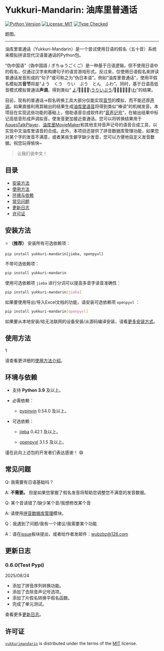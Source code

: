 # Yukkuri-Mandarin: 油库里普通话

<!--[![PyPI - Version](https://img.shields.io/pypi/v/yukkuri-mandarin.svg)](https://test.pypi.org/project/yukkuri-mandarin)
[![PyPI - Python Version](https://img.shields.io/pypi/pyversions/yukkuri-mandarin.svg)](https://test.pypi.org/project/yukkuri-mandarin)-->
[![Python Version](https://img.shields.io/badge/python-3.9%2B-blue.svg)](https://www.python.org/downloads/)
[![License: MIT](https://img.shields.io/badge/License-MIT-yellow.svg)](https://opensource.org/licenses/MIT)
[![Type Checked](https://img.shields.io/badge/types-checked-green.svg)](https://mypy.readthedocs.io/)



题图。

-----

油库里普通话（Yukkuri-Mandarin）是一个尝试使用日语的假名（五十音）系统来模拟拼读现代汉语普通话的Python包。

“伪中国语”（偽中国語 / ぎちゅうごくご）是一种基于日语逻辑，但不使用日语中的假名，仅通过汉字来构建句子的语言游戏形式。反过来，仅使用日语假名来拼读普通话发音形成的“句子”或可称之为“伪日本语”。例如“油库里普通话”，使用平假名模拟其**音节**将是“よう　くう　りい　ぷう　とん　ふわ”。同时，基于日语高低音模式模拟普通话**声调**，得到类似“ <ins>よ</ins>/̅う̅く̅\\<ins>うりいぷう</ins>/̅と̅ん̅ふ̅\\<ins>わ</ins>”的结果。

目前，现有的普通话->假名转换工具大部分仅能实现[音节](https://github.com/wubzbz/Yukkuri-Mandarin/blob/main/docs/phonology.md/#基本概念)的模拟，而不能还原[声调](https://github.com/wubzbz/Yukkuri-Mandarin/blob/main/docs/phonology.md/#基本概念)。如果直接利用其输出的结果生成[油库里语音](https://github.com/wubzbz/Yukkuri-Mandarin/blob/main/docs/phonology.md/#什么是油库里语音)将得到类似“棒读”的机械发音。本项目在实现这些功能的基础上，借助语音合成软件的“[音声记号](https://github.com/wubzbz/Yukkuri-Mandarin/blob/main/docs/phonology.md/#什么是音声记号)”，在输出结果中标记高低音形成声调拟音，使发音更加接近普通话。您可以将转换结果用于[AquesTalkPlayer](https://www.a-quest.com/products/aquestalkplayer.html)、[油库里MovieMaker](https://manjubox.net/ymm4/)和其他支持音声记号的语音合成工具，以实现中文油库里语音的合成。此外，本项目还提供了拼音数据库管理功能，如果您对某个字的发音不满意，或者某些生僻字缺少发音，您可以方便地自定义发音数据。祝您玩得愉快~

> 让我们说中文！


## 目录

- [安装方法](#安装方法)
- [使用方法](#使用方法)
- [环境与依赖](#环境与依赖)
- [常见问题](#常见问题)
- [更新日志](#更新日志)
- [许可证](#license)


## 安装方法

:star: **（推荐）** 安装所有可选依赖项：

```bash
pip install yukkuri-mandarin[jieba, openpyxl]
```

不带可选依赖项：

```bash
pip install yukkuri-mandarin
```

使用可选依赖项 `jieba` 进行分词可以提高多音字读音准确性：

```bash
pip install yukkuri-mandarin[jieba]
```

如果要使用导出/导入Excel文档的功能，请安装可选依赖项 `openpyxl` ：

```bash
pip install yukkuri-mandarin[openpyxl]
```

如果要从本地安装/给无法联网的设备安装/从源码编译安装，请看[更多安装方式](https://github.com/wubzbz/Yukkuri-Mandarin/blob/main/docs/installation.md)。


## 使用方法

1

请查看更详细的[使用方法介绍](https://github.com/wubzbz/Yukkuri-Mandarin/blob/main/docs/Contents.md)。


## 环境与依赖

- 支持 **Python 3.9** 及以上。

- 必需依赖：

    - [pypinyin](https://pypi.org/project/pypinyin/) 0.54.0 及以上。

- 可选依赖：

    - [jieba](https://pypi.org/project/jieba/) 0.42.1 及以上。
    
    - [openpyxl](https://pypi.org/project/openpyxl/) 3.1.5 及以上。

谨在此向上述包的开发者们表达感谢！ :smile:


## 常见问题

Q: 我需要有日语基础吗？

A: **不需要。** 但是如果您掌握了假名发音将帮助您调整您不满意的发音数据。

Q: 某个音读错了/缺少某个音/我想修改某个音

A: 请使用[拼音数据库管理](https://github.com/wubzbz/Yukkuri-Mandarin/blob/main/docs/database-mngr.md)模块。

Q：我遇到了问题/我有一个建议/我需要某个功能

A：请在[issue](https://github.com/wubzbz/Yukkuri-Mandarin/issues)板块提出，或者给作者发邮件：wubzbz@126.com


## 更新日志

### 0.6.0(Test Pypi)

2025/08/24

- 添加了拼音序列转换功能。
- 添加了去除音声记号选项。
- 添加了片假名转换平假名函数。
- 完成了单元测试。

查看更多[更新日志](https://github.com/wubzbz/Yukkuri-Mandarin/blob/main/docs/CHANGELOG.md)。


## 许可证

[`yukkurimandarin`](https://pypi.org/project/yukkuri-mandarin/) is distributed under the terms of the [MIT](https://spdx.org/licenses/MIT.html) license.
